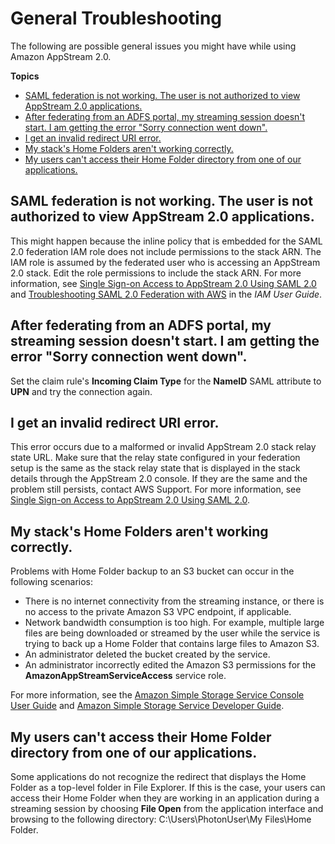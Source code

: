 # General Troubleshooting<a name="troubleshooting-general"></a>

The following are possible general issues you might have while using Amazon AppStream 2\.0\.

**Topics**
+ [SAML federation is not working\. The user is not authorized to view AppStream 2\.0 applications\.](#troubleshooting-13)
+ [After federating from an ADFS portal, my streaming session doesn't start\. I am getting the error "Sorry connection went down"\.](#troubleshooting-adfs-upn)
+ [I get an invalid redirect URI error\.](#troubleshooting-14)
+ [My stack's Home Folders aren't working correctly\.](#troubleshooting-s3-failures)
+ [My users can't access their Home Folder directory from one of our applications\.](#alternate-path-accessing-home-folders)

## SAML federation is not working\. The user is not authorized to view AppStream 2\.0 applications\.<a name="troubleshooting-13"></a>

This might happen because the inline policy that is embedded for the SAML 2\.0 federation IAM role does not include permissions to the stack ARN\. The IAM role is assumed by the federated user who is accessing an AppStream 2\.0 stack\. Edit the role permissions to include the stack ARN\. For more information, see [Single Sign\-on Access to AppStream 2\.0 Using SAML 2\.0](external-identity-providers.md) and [Troubleshooting SAML 2\.0 Federation with AWS](http://docs.aws.amazon.com/IAM/latest/UserGuide/troubleshoot_saml.html) in the *IAM User Guide*\.

## After federating from an ADFS portal, my streaming session doesn't start\. I am getting the error "Sorry connection went down"\.<a name="troubleshooting-adfs-upn"></a>

Set the claim rule's **Incoming Claim Type** for the **NameID** SAML attribute to **UPN** and try the connection again\.

## I get an invalid redirect URI error\.<a name="troubleshooting-14"></a>

This error occurs due to a malformed or invalid AppStream 2\.0 stack relay state URL\. Make sure that the relay state configured in your federation setup is the same as the stack relay state that is displayed in the stack details through the AppStream 2\.0 console\. If they are the same and the problem still persists, contact AWS Support\. For more information, see [Single Sign\-on Access to AppStream 2\.0 Using SAML 2\.0](external-identity-providers.md)\.

## My stack's Home Folders aren't working correctly\.<a name="troubleshooting-s3-failures"></a>

Problems with Home Folder backup to an S3 bucket can occur in the following scenarios:
+ There is no internet connectivity from the streaming instance, or there is no access to the private Amazon S3 VPC endpoint, if applicable\.
+ Network bandwidth consumption is too high\. For example, multiple large files are being downloaded or streamed by the user while the service is trying to back up a Home Folder that contains large files to Amazon S3\.
+ An administrator deleted the bucket created by the service\.
+ An administrator incorrectly edited the Amazon S3 permissions for the **AmazonAppStreamServiceAccess** service role\.

For more information, see the [Amazon Simple Storage Service Console User Guide](http://docs.aws.amazon.com/AmazonS3/latest/user-guide/) and [Amazon Simple Storage Service Developer Guide](http://docs.aws.amazon.com/AmazonS3/latest/dev/)\.

## My users can't access their Home Folder directory from one of our applications\.<a name="alternate-path-accessing-home-folders"></a>

Some applications do not recognize the redirect that displays the Home Folder as a top\-level folder in File Explorer\. If this is the case, your users can access their Home Folder when they are working in an application during a streaming session by choosing **File Open** from the application interface and browsing to the following directory: C:\\Users\\PhotonUser\\My Files\\Home Folder\.